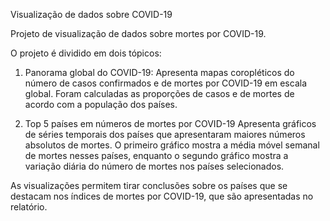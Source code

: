 Visualização de dados sobre COVID-19

Projeto de visualização de dados sobre mortes por COVID-19.

O projeto é dividido em dois tópicos:

1. Panorama global do COVID-19:
Apresenta mapas coropléticos do número de casos confirmados e de mortes por COVID-19 em escala global.
Foram calculadas as proporções de casos e de mortes de acordo com a população dos países.

2. Top 5 países em números de mortes por COVID-19
Apresenta gráficos de séries temporais dos países que apresentaram maiores números absolutos de mortes.
O primeiro gráfico mostra a média móvel semanal de mortes nesses países, enquanto o segundo gráfico mostra a variação diária do número de mortes nos países selecionados.

As visualizações permitem tirar conclusões sobre os países que se destacam nos índices de mortes por COVID-19, que são apresentadas no relatório.
